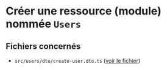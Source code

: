 # Créer une ressource (module) nommée `Users`

## Fichiers concernés

- `src/users/dto/create-user.dto.ts` ([voir le fichier](./e-commerce/src/users/dto/create-user.dto.ts))